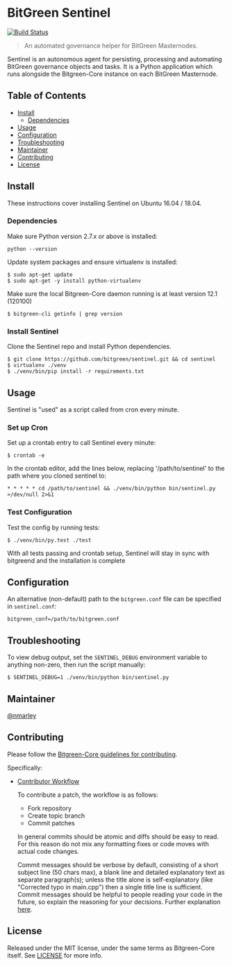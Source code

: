 # BitGreen Sentinel

[![Build Status](https://travis-ci.org/bitgreen/sentinel.svg?branch=master)](https://travis-ci.org/bitgreen/sentinel)

> An automated governance helper for BitGreen Masternodes.

Sentinel is an autonomous agent for persisting, processing and automating BitGreen governance objects and tasks. It is a Python application which runs alongside the Bitgreen-Core instance on each BitGreen Masternode.

## Table of Contents
- [Install](#install)
  - [Dependencies](#dependencies)
- [Usage](#usage)
- [Configuration](#configuration)
- [Troubleshooting](#troubleshooting)
- [Maintainer](#maintainer)
- [Contributing](#contributing)
- [License](#license)

## Install

These instructions cover installing Sentinel on Ubuntu 16.04 / 18.04.

### Dependencies

Make sure Python version 2.7.x or above is installed:

    python --version

Update system packages and ensure virtualenv is installed:

    $ sudo apt-get update
    $ sudo apt-get -y install python-virtualenv

Make sure the local Bitgreen-Core daemon running is at least version 12.1 (120100)

    $ bitgreen-cli getinfo | grep version

### Install Sentinel

Clone the Sentinel repo and install Python dependencies.

    $ git clone https://github.com/bitgreen/sentinel.git && cd sentinel
    $ virtualenv ./venv
    $ ./venv/bin/pip install -r requirements.txt

## Usage

Sentinel is "used" as a script called from cron every minute.

### Set up Cron

Set up a crontab entry to call Sentinel every minute:

    $ crontab -e

In the crontab editor, add the lines below, replacing '/path/to/sentinel' to the path where you cloned sentinel to:

    * * * * * cd /path/to/sentinel && ./venv/bin/python bin/sentinel.py >/dev/null 2>&1

### Test Configuration

Test the config by running tests:

    $ ./venv/bin/py.test ./test

With all tests passing and crontab setup, Sentinel will stay in sync with bitgreend and the installation is complete

## Configuration

An alternative (non-default) path to the `bitgreen.conf` file can be specified in `sentinel.conf`:

    bitgreen_conf=/path/to/bitgreen.conf

## Troubleshooting

To view debug output, set the `SENTINEL_DEBUG` environment variable to anything non-zero, then run the script manually:

    $ SENTINEL_DEBUG=1 ./venv/bin/python bin/sentinel.py

## Maintainer

[@nmarley](https://github.com/nmarley)

## Contributing

Please follow the [Bitgreen-Core guidelines for contributing](https://github.com/bitgreen/bitgreen/blob/master/CONTRIBUTING.md).

Specifically:

* [Contributor Workflow](https://github.com/bitgreen/bitgreen/blob/master/CONTRIBUTING.md#contributor-workflow)

    To contribute a patch, the workflow is as follows:

    * Fork repository
    * Create topic branch
    * Commit patches

    In general commits should be atomic and diffs should be easy to read. For this reason do not mix any formatting fixes or code moves with actual code changes.

    Commit messages should be verbose by default, consisting of a short subject line (50 chars max), a blank line and detailed explanatory text as separate paragraph(s); unless the title alone is self-explanatory (like "Corrected typo in main.cpp") then a single title line is sufficient. Commit messages should be helpful to people reading your code in the future, so explain the reasoning for your decisions. Further explanation [here](http://chris.beams.io/posts/git-commit/).

## License

Released under the MIT license, under the same terms as Bitgreen-Core itself. See [LICENSE](LICENSE) for more info.
